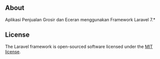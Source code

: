 ## About
Aplikasi Penjualan Grosir dan Eceran menggunakan Framework Laravel 7.*


## License

The Laravel framework is open-sourced software licensed under the [MIT license](https://opensource.org/licenses/MIT).

